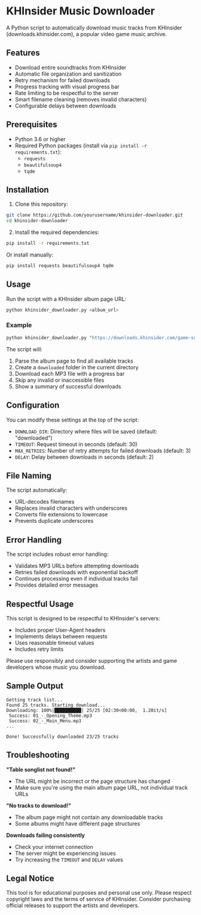 # KHInsider Music Downloader

A Python script to automatically download music tracks from KHInsider (downloads.khinsider.com), a popular video game music archive.

## Features

- Download entire soundtracks from KHInsider
- Automatic file organization and sanitization
- Retry mechanism for failed downloads
- Progress tracking with visual progress bar
- Rate limiting to be respectful to the server
- Smart filename cleaning (removes invalid characters)
- Configurable delays between downloads

## Prerequisites

- Python 3.6 or higher
- Required Python packages (install via `pip install -r requirements.txt`):
  - `requests`
  - `beautifulsoup4`
  - `tqdm`

## Installation

1. Clone this repository:
```bash
git clone https://github.com/yourusername/khinsider-downloader.git
cd khinsider-downloader
```

2. Install the required dependencies:
```bash
pip install -r requirements.txt
```

Or install manually:
```bash
pip install requests beautifulsoup4 tqdm
```

## Usage

Run the script with a KHInsider album page URL:

```bash
python khinsider_downloader.py <album_url>
```

### Example

```bash
python khinsider_downloader.py "https://downloads.khinsider.com/game-soundtracks/album/gex"
```

The script will:
1. Parse the album page to find all available tracks
2. Create a `downloaded` folder in the current directory
3. Download each MP3 file with a progress bar
4. Skip any invalid or inaccessible files
5. Show a summary of successful downloads

## Configuration

You can modify these settings at the top of the script:

- `DOWNLOAD_DIR`: Directory where files will be saved (default: "downloaded")
- `TIMEOUT`: Request timeout in seconds (default: 30)
- `MAX_RETRIES`: Number of retry attempts for failed downloads (default: 3)
- `DELAY`: Delay between downloads in seconds (default: 2)

## File Naming

The script automatically:
- URL-decodes filenames
- Replaces invalid characters with underscores
- Converts file extensions to lowercase
- Prevents duplicate underscores

## Error Handling

The script includes robust error handling:
- Validates MP3 URLs before attempting downloads
- Retries failed downloads with exponential backoff
- Continues processing even if individual tracks fail
- Provides detailed error messages

## Respectful Usage

This script is designed to be respectful to KHInsider's servers:
- Includes proper User-Agent headers
- Implements delays between requests
- Uses reasonable timeout values
- Includes retry limits

Please use responsibly and consider supporting the artists and game developers whose music you download.

## Sample Output

```
Getting track list...
Found 25 tracks. Starting download...
Downloading: 100%|██████████| 25/25 [02:30<00:00,  1.20it/s]
 Success: 01_-_Opening_Theme.mp3
 Success: 02_-_Main_Menu.mp3
...

Done! Successfully downloaded 23/25 tracks
```

## Troubleshooting

**"Table songlist not found!"**
- The URL might be incorrect or the page structure has changed
- Make sure you're using the main album page URL, not individual track URLs

**"No tracks to download!"**
- The album page might not contain any downloadable tracks
- Some albums might have different page structures

**Downloads failing consistently**
- Check your internet connection
- The server might be experiencing issues
- Try increasing the `TIMEOUT` and `DELAY` values

## Legal Notice

This tool is for educational purposes and personal use only. Please respect copyright laws and the terms of service of KHInsider. Consider purchasing official releases to support the artists and developers.

